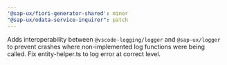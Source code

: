 ```yaml
---
'@sap-ux/fiori-generator-shared': minor
"@sap-ux/odata-service-inquirer": patch
---
```


Adds interoperability between `@vscode-logging/logger` and `@sap-ux/logger` to prevent crashes where non-implemented log functions were being called.
Fix entity-helper.ts to log error at correct level.
